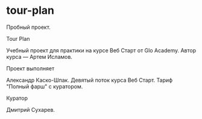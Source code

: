 # tour-plan
Пробный проект.

Tour Plan

Учебный проект для практики на курсе Веб Старт от Glo Academy. Автор курса — Артем Исламов.

Проект выполняет

Александр Каско-Шпак.  Девятый поток курса Веб Старт. Тариф "Полный фарш" с куратором.

Куратор

Дмитрий Сухарев.
